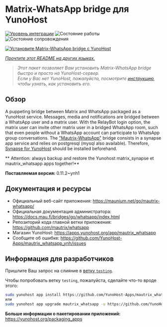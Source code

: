 <!--
Важно: этот README был автоматически сгенерирован <https://github.com/YunoHost/apps/tree/master/tools/readme_generator>
Он НЕ ДОЛЖЕН редактироваться вручную.
-->

# Matrix-WhatsApp bridge для YunoHost

[![Уровень интеграции](https://apps.yunohost.org/badge/integration/mautrix_whatsapp)](https://ci-apps.yunohost.org/ci/apps/mautrix_whatsapp/)
![Состояние работы](https://apps.yunohost.org/badge/state/mautrix_whatsapp)
![Состояние сопровождения](https://apps.yunohost.org/badge/maintained/mautrix_whatsapp)

[![Установите Matrix-WhatsApp bridge с YunoHost](https://install-app.yunohost.org/install-with-yunohost.svg)](https://install-app.yunohost.org/?app=mautrix_whatsapp)

*[Прочтите этот README на других языках.](./ALL_README.md)*

> *Этот пакет позволяет Вам установить Matrix-WhatsApp bridge быстро и просто на YunoHost-сервер.*  
> *Если у Вас нет YunoHost, пожалуйста, посмотрите [инструкцию](https://yunohost.org/install), чтобы узнать, как установить его.*

## Обзор

A puppeting bridge between Matrix and WhatsApp packaged as a YunoHost service.
Messages, media and notifications are bridged between a WhatsApp user and a matrix user.
With the RelayBot login option, the matrix user can invite other matrix user in a bridged WhatsApp room, such that even people without a WhatsApp account can participate to WhatsApp group conversations.
The ["Mautrix-WhatsApp"](https://docs.mau.fi/bridges/go/whatsapp/index.html) bridge consists in a synapse app service and relies on postgresql (mysql also available).
Therefore, [Synapse for YunoHost](https://github.com/YunoHost-Apps/synapse_ynh) should be installed beforehand.

** Attention: always backup and restore the Yunohost matrix_synapse et mautrix_whatsapp apps together!**


**Поставляемая версия:** 0.11.2~ynh1
## Документация и ресурсы

- Официальный веб-сайт приложения: <https://maunium.net/go/mautrix-whatsapp/>
- Официальная документация администратора: <https://docs.mau.fi/bridges/go/whatsapp/index.html>
- Репозиторий кода главной ветки приложения: <https://github.com/mautrix/whatsapp>
- Магазин YunoHost: <https://apps.yunohost.org/app/mautrix_whatsapp>
- Сообщите об ошибке: <https://github.com/YunoHost-Apps/mautrix_whatsapp_ynh/issues>

## Информация для разработчиков

Пришлите Ваш запрос на слияние в [ветку `testing`](https://github.com/YunoHost-Apps/mautrix_whatsapp_ynh/tree/testing).

Чтобы попробовать ветку `testing`, пожалуйста, сделайте что-то вроде этого:

```bash
sudo yunohost app install https://github.com/YunoHost-Apps/mautrix_whatsapp_ynh/tree/testing --debug
или
sudo yunohost app upgrade mautrix_whatsapp -u https://github.com/YunoHost-Apps/mautrix_whatsapp_ynh/tree/testing --debug
```

**Больше информации о пакетировании приложений:** <https://yunohost.org/packaging_apps>
